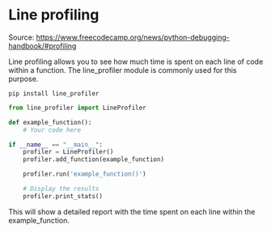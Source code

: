 # Line profiling

Source: https://www.freecodecamp.org/news/python-debugging-handbook/#profiling

Line profiling allows you to see how much time is spent on each line of code within a function. The line_profiler module is commonly used for this purpose.

```commandline
pip install line_profiler
```

```python
from line_profiler import LineProfiler

def example_function():
    # Your code here

if __name__ == "__main__":
    profiler = LineProfiler()
    profiler.add_function(example_function)

    profiler.run('example_function()')

    # Display the results
    profiler.print_stats()
```

This will show a detailed report with the time spent on each line within the example_function.